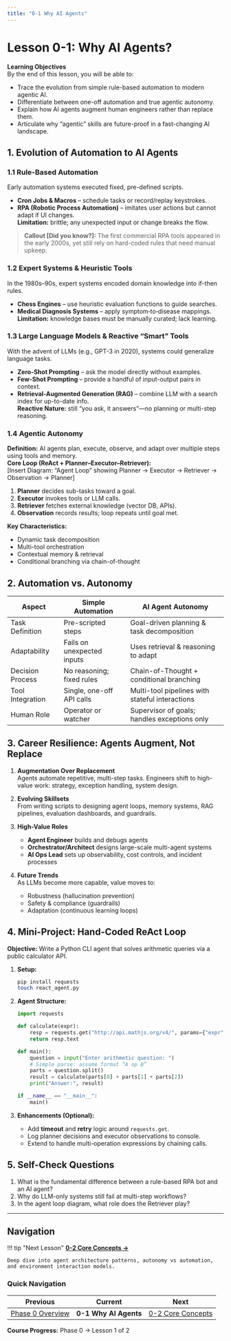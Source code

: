 ```yaml
---
title: "0-1 Why AI Agents"
---
```


# Lesson 0-1: Why AI Agents?

**Learning Objectives**  
By the end of this lesson, you will be able to:

- Trace the evolution from simple rule-based automation to modern agentic AI.
- Differentiate between one-off automation and true agentic autonomy.
- Explain how AI agents augment human engineers rather than replace them.
- Articulate why “agentic” skills are future-proof in a fast-changing AI landscape.

## 1. Evolution of Automation to AI Agents

### 1.1 Rule-Based Automation

Early automation systems executed fixed, pre-defined scripts.

- **Cron Jobs & Macros** – schedule tasks or record/replay keystrokes.
- **RPA (Robotic Process Automation)** – imitates user actions but cannot adapt if UI changes.  
  **Limitation:** brittle; any unexpected input or change breaks the flow.

> **Callout [Did you know?]:** The first commercial RPA tools appeared in the early 2000s, yet still rely on hard-coded rules that need manual upkeep.

### 1.2 Expert Systems & Heuristic Tools

In the 1980s–90s, expert systems encoded domain knowledge into if-then rules.

- **Chess Engines** – use heuristic evaluation functions to guide searches.
- **Medical Diagnosis Systems** – apply symptom‐to‐disease mappings.  
  **Limitation:** knowledge bases must be manually curated; lack learning.

### 1.3 Large Language Models & Reactive “Smart” Tools

With the advent of LLMs (e.g., GPT-3 in 2020), systems could generalize language tasks.

- **Zero-Shot Prompting** – ask the model directly without examples.
- **Few-Shot Prompting** – provide a handful of input-output pairs in context.
- **Retrieval-Augmented Generation (RAG)** – combine LLM with a search index for up-to-date info.  
  **Reactive Nature:** still “you ask, it answers”—no planning or multi-step reasoning.

### 1.4 Agentic Autonomy

**Definition:** AI agents plan, execute, observe, and adapt over multiple steps using tools and memory.  
**Core Loop (ReAct + Planner–Executor–Retriever):**  
[Insert Diagram: “Agent Loop” showing Planner → Executor → Retriever → Observation → Planner]

1. **Planner** decides sub-tasks toward a goal.
2. **Executor** invokes tools or LLM calls.
3. **Retriever** fetches external knowledge (vector DB, APIs).
4. **Observation** records results; loop repeats until goal met.

**Key Characteristics:**

- Dynamic task decomposition
- Multi-tool orchestration
- Contextual memory & retrieval
- Conditional branching via chain-of-thought

## 2. Automation vs. Autonomy

| Aspect           | Simple Automation          | AI Agent Autonomy                               |
| ---------------- | -------------------------- | ----------------------------------------------- |
| Task Definition  | Pre-scripted steps         | Goal-driven planning & task decomposition       |
| Adaptability     | Fails on unexpected inputs | Uses retrieval & reasoning to adapt             |
| Decision Process | No reasoning; fixed rules  | Chain-of-Thought + conditional branching        |
| Tool Integration | Single, one-off API calls  | Multi-tool pipelines with stateful interactions |
| Human Role       | Operator or watcher        | Supervisor of goals; handles exceptions only    |

## 3. Career Resilience: Agents Augment, Not Replace

1. **Augmentation Over Replacement**  
   Agents automate repetitive, multi-step tasks. Engineers shift to high-value work: strategy, exception handling, system design.

2. **Evolving Skillsets**  
   From writing scripts to designing agent loops, memory systems, RAG pipelines, evaluation dashboards, and guardrails.

3. **High-Value Roles**

   - **Agent Engineer** builds and debugs agents
   - **Orchestrator/Architect** designs large-scale multi-agent systems
   - **AI Ops Lead** sets up observability, cost controls, and incident processes

4. **Future Trends**  
   As LLMs become more capable, value moves to:
   - Robustness (hallucination prevention)
   - Safety & compliance (guardrails)
   - Adaptation (continuous learning loops)

## 4. Mini-Project: Hand-Coded ReAct Loop

**Objective:** Write a Python CLI agent that solves arithmetic queries via a public calculator API.

1. **Setup:**
   ```bash
   pip install requests
   touch react_agent.py
   ```
2. **Agent Structure:**

   ```python
   import requests

   def calculate(expr):
       resp = requests.get("http://api.mathjs.org/v4/", params={"expr": expr})
       return resp.text

   def main():
       question = input("Enter arithmetic question: ")
       # Simple parse: assume format “A op B”
       parts = question.split()
       result = calculate(parts[0] + parts[1] + parts[2])
       print("Answer:", result)

   if __name__ == "__main__":
       main()
   ```

3. **Enhancements (Optional):**
   - Add **timeout** and **retry** logic around `requests.get`.
   - Log planner decisions and executor observations to console.
   - Extend to handle multi-operation expressions by chaining calls.

## 5. Self-Check Questions

1. What is the fundamental difference between a rule-based RPA bot and an AI agent?
2. Why do LLM-only systems still fail at multi-step workflows?
3. In the agent loop diagram, what role does the Retriever play?

---

## Navigation

!!! tip "Next Lesson"
**[0-2 Core Concepts →](lesson-2.md)**

    Deep dive into agent architecture patterns, autonomy vs automation, and environment interaction models.

### Quick Navigation

| Previous                     | Current               | Next                             |
| ---------------------------- | --------------------- | -------------------------------- |
| [Phase 0 Overview](index.md) | **0-1 Why AI Agents** | [0-2 Core Concepts](lesson-2.md) |

**Course Progress:** Phase 0 → Lesson 1 of 2
